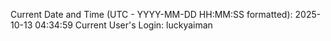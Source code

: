 Current Date and Time (UTC - YYYY-MM-DD HH:MM:SS formatted): 2025-10-13 04:34:59
Current User's Login: luckyaiman
